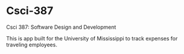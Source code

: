 # Csci-387
Csci 387: Software Design and Development

This is app built for the University of Mississippi to track expenses for traveling employees.
